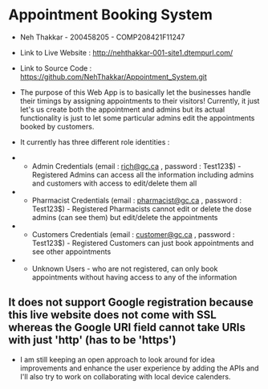 # Appointment Booking System

- Neh Thakkar - 200458205 - COMP208421F11247
- Link to Live Website : http://nehthakkar-001-site1.dtempurl.com/
- Link to Source Code : https://github.com/NehThakkar/Appointment_System.git
- The purpose of this Web App is to basically let the businesses handle their timings by assigning appointments to their visitors! Currently, it just let's us create both the appointment and admins but its actual functionality is just to let some particular admins edit the appointments booked by customers. 

- It currently has three different role identities : 
- - Admin Credentials (email : rich@gc.ca , password : Test123$) - Registered Admins can access all the information including admins and customers with access to edit/delete them all
- - Pharmacist Credentials (email : pharmacist@gc.ca , password : Test123$) - Registered Pharmacists cannot edit or delete the dose admins (can see them) but edit/delete the appointments
- - Customers Credentials (email : customer@gc.ca , password : Test123$) - Registered Customers can just book appointments and see other appointments
- - Unknown Users - who are not registered, can only book appointments without having access to any of the information

## It does not support Google registration because this live website does not come with SSL whereas the Google URI field cannot take URIs with just 'http' (has to be 'https')

- I am still keeping an open approach to look around for idea improvements and enhance the user experience by adding the APIs and I'll also try to work on collaborating with local device calenders.
